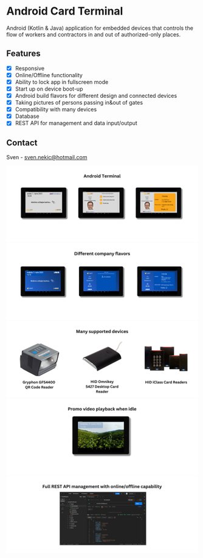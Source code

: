 
# Android Card Terminal

Android (Kotlin & Java) application for embedded devices that controls the flow of workers and contractors in and out of authorized-only places.

## Features

- [x] Responsive
- [x] Online/Offline functionality
- [x] Ability to lock app in fullscreen mode
- [x] Start up on device boot-up
- [x] Android build flavors for different design and connected devices
- [x] Taking pictures of persons passing in&out of gates
- [x] Compatibility with many devices 
- [x] Database 
- [x] REST API for management and data input/output

## Contact

Sven - sven.nekic@hotmail.com

![image](/screenshots/1.png)
![image](/screenshots/2.png)
![image](/screenshots/3.png)
![image](/screenshots/4.png)
![image](/screenshots/5.png)


